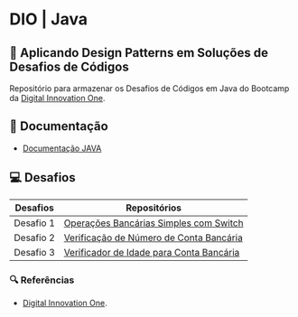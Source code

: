 # DIO | Java

## 🧮 Aplicando Design Patterns em Soluções de Desafios de Códigos

Repositório para armazenar os Desafios de Códigos em Java do Bootcamp da [Digital Innovation One](https://www.dio.me/).

## 📄 Documentação
- [Documentação JAVA](https://docs.oracle.com/javase/7/docs/api/java/lang/String.html)

## 💻 Desafios

| Desafios | Repositórios |
| ------- | ----------- |
| Desafio 1 | [Operações Bancárias Simples com Switch](https://github.com/joschonarth/dio-java/tree/main/java-basico/code-challenge/desafios-de-codigo-basico/operacoes-bancarias-simples) |
| Desafio 2 | [Verificação de Número de Conta Bancária](https://github.com/joschonarth/dio-java/tree/main/java-basico/code-challenge/desafios-de-codigo-basico/verificacao-numero-conta) |
| Desafio 3 | [Verificador de Idade para Conta Bancária](https://github.com/joschonarth/dio-java/tree/main/java-basico/code-challenge/desafios-de-codigo-basico/verificador-idade-conta) |

### 🔍 Referências
- [Digital Innovation One](https://www.dio.me/).